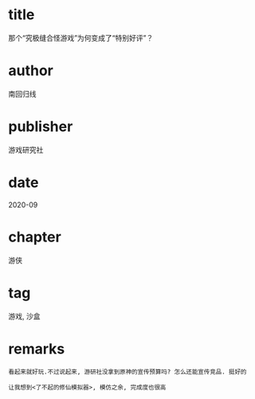# title
那个“究极缝合怪游戏”为何变成了“特别好评”？

# author
南回归线

# publisher
游戏研究社

# date
2020-09

# chapter
游侠

# tag
游戏, 沙盒

# remarks
`看起来就好玩.不过说起来, 游研社没拿到原神的宣传预算吗? 怎么还能宣传竞品. 挺好的`

`让我想到<了不起的修仙模拟器>, 模仿之余, 完成度也很高`
